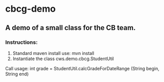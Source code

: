 # cbcg-demo

## A demo of a small class for the CB team.

### Instructions:
1. Standard maven install use: mvn install
2. Instantiate the class cws.demo.cbcg.StudentUtil

Call usage:
  int grade = StudentUtil.calcGradeForDateRange (String begin, String end)
